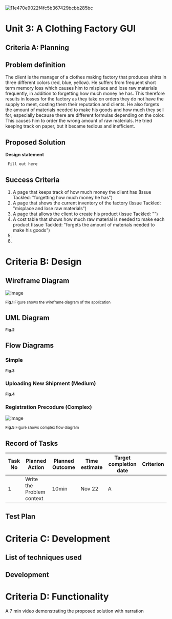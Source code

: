 ![11e470e9022f4fc5b367429bcbb285bc](https://github.com/comsci-uwc-isak/unit2_2023/assets/53995212/1d14b1d3-ae39-4ef3-8ec9-3329630eacae)

# Unit 3: A Clothing Factory GUI

## Criteria A: Planning

## Problem definition

The client is the manager of a clothes making factory that produces shirts in three different colors (red, blue, yellow). He suffers from frequent short term memory loss which causes him to misplace and lose raw materials frequently, in addition to forgetting how much money he has. This therefore results in losses for the factory as they take on orders they do not have the supply to meet, costing them their reputation and clients. He also forgets the amount of materials needed to make his goods and how much they sell for, especially because there are different formulas depending on the color. This causes him to order the wrong amount of raw materials. He tried keeping track on paper, but it became tedious and inefficient.

## Proposed Solution

**Design statement**

``` Fill out here```

## Success Criteria
1. A page that keeps track of how much money the client has (Issue Tackled: "forgetting how much money he has")
2. A page that shows the current inventory of the factory (Issue Tackled: "misplace and lose raw materials")
3. A page that allows the client to create his product (Issue Tackled: "")
4. A cost table that shows how much raw material is needed to make each product (Issue Tackled: "forgets the amount of materials needed to make his goods")
5. 
6. 


# Criteria B: Design

## Wireframe Diagram
![image](https://github.com/Amine-Itani/Unit-3/assets/123438294/3f41eb43-509e-4f1e-96bc-3391c2fe191d)

<sub>**Fig.1** Figure shows the wireframe diagram of the application</sub>

## UML Diagram 


<sub>**Fig.2** </sub>

## Flow Diagrams
### Simple

<sub>**Fig.3** </sub>
### Uploading New Shipment (Medium)


<sub>**Fig.4** </sub>
### Registration Precodure (Complex)
![image](https://github.com/Amine-Itani/Unit-3/assets/123438294/1b53ef2b-d05f-403e-8067-47f9f0b6c54f)

<sub>**Fig.5** Figure shows complex flow diagram</sub>

## Record of Tasks
| Task No | Planned Action                                                | Planned Outcome                                                                                                 | Time estimate | Target completion date | Criterion |
|---------|---------------------------------------------------------------|-----------------------------------------------------------------------------------------------------------------|---------------|------------------------|-----------|
| 1       | Write the Problem context                        | 10min         | Nov 22                 | A         |

## Test Plan

# Criteria C: Development

## List of techniques used

## Development


# Criteria D: Functionality

A 7 min video demonstrating the proposed solution with narration
